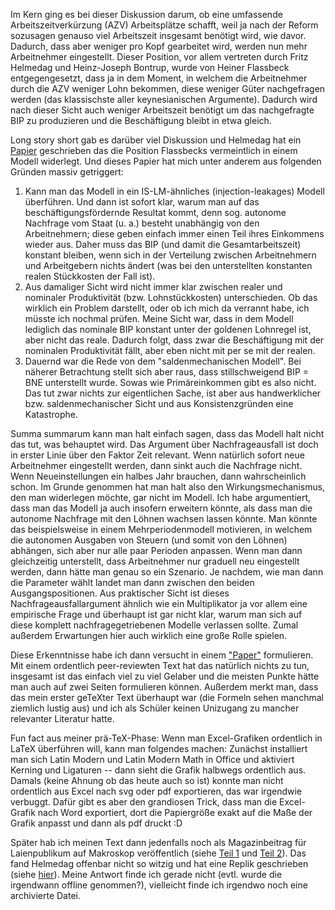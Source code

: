 Im Kern ging es bei dieser Diskussion darum, ob eine umfassende Arbeitszeitverkürzung (AZV) Arbeitsplätze schafft, weil ja nach der Reform sozusagen genauso viel Arbeitszeit insgesamt benötigt wird, wie davor. Dadurch, dass aber weniger pro Kopf gearbeitet wird, werden nun mehr Arbeitnehmer eingestellt. Dieser Position, vor allem vertreten durch Fritz Helmedag und Heinz-Joseph Bontrup, wurde von Heiner Flassbeck entgegengesetzt, dass ja in dem Moment, in welchem die Arbeitnehmer durch die AZV weniger Lohn bekommen, diese weniger Güter nachgefragen werden (das klassischste aller keynesianischen Argumente). Dadurch wird nach dieser Sicht auch weniger Arbeitszeit benötigt um das nachgefragte BIP zu produzieren und die Beschäftigung bleibt in etwa gleich.

Long story short gab es darüber viel Diskussion und Helmedag hat ein [Papier](https://www.tu-chemnitz.de/wirtschaft/vwl2/downloads/paper/helmedag/Nur%20mehr%20Stundenlohn.pdf) geschrieben das die Position Flassbecks vermeintlich in einem Modell widerlegt. Und dieses Papier hat mich unter anderem aus folgenden Gründen massiv getriggert:

1.  Kann man das Modell in ein IS-LM-ähnliches (injection-leakages) Modell überführen. Und dann ist sofort klar, warum man auf das beschäftigungsfördernde Resultat kommt, denn sog. autonome Nachfrage vom Staat (u. a.) besteht unabhängig von den Arbeitnehmern; diese geben einfach immer einen Teil ihres Einkommens wieder aus. Daher muss das BIP (und damit die Gesamtarbeitszeit) konstant bleiben, wenn sich in der Verteilung zwischen Arbeitnehmern und Arbeitgebern nichts ändert (was bei den unterstellten konstanten realen Stückkosten der Fall ist). 
2.  Aus damaliger Sicht wird nicht immer klar zwischen realer und nominaler Produktivität (bzw. Lohnstückkosten) unterschieden. Ob das wirklich ein Problem darstellt, oder ob ich mich da verrannt habe, ich müsste ich nochmal prüfen. Meine Sicht war, dass in dem Modell lediglich das nominale BIP konstant unter der goldenen Lohnregel ist, aber nicht das reale. Dadurch folgt, dass zwar die Beschäftigung mit der nominalen Produktivität fällt, aber eben nicht mit per se mit der realen.
3.  Dauernd war die Rede von dem "saldenmechanischen Modell". Bei näherer Betrachtung stellt sich aber raus, dass stillschweigend BIP = BNE unterstellt wurde. Sowas wie Primäreinkommen gibt es also nicht. Das tut zwar nichts zur eigentlichen Sache, ist aber aus handwerklicher bzw. saldenmechanischer Sicht und aus Konsistenzgründen eine Katastrophe.

Summa summarum kann man halt einfach sagen, dass das Modell halt nicht das tut, was behauptet wird. Das Argument über Nachfrageausfall ist doch in erster Linie  über den Faktor Zeit relevant. Wenn natürlich sofort neue Arbeitnehmer eingestellt werden, dann sinkt auch die Nachfrage nicht. Wenn Neueinstellungen ein halbes Jahr brauchen, dann wahrscheinlich schon. Im Grunde genommen hat man halt also den Wirkungsmechanismus, den man widerlegen möchte, gar nicht im Modell. Ich habe argumentiert, dass man das Modell ja auch insofern erweitern könnte, als dass man die autonome Nachfrage mit den Löhnen wachsen lassen könnte. Man könnte das beispielsweise in einem Mehrperiodenmodell motivieren, in welchem die autonomen Ausgaben von Steuern (und somit von den Löhnen) abhängen, sich aber nur alle paar Perioden anpassen. Wenn man dann gleichzeitig unterstellt, dass Arbeitnehmer nur graduell neu eingestellt werden, dann hätte man genau so ein Szenario. Je nachdem, wie man dann die Parameter wählt landet man dann zwischen den beiden Ausgangspositionen. Aus praktischer Sicht ist dieses Nachfrageausfallargument ähnlich wie ein Multiplikator ja vor allem eine empirische Frage und überhaupt ist gar nicht klar, warum man sich auf diese komplett nachfragegetriebenen Modelle verlassen sollte. Zumal außerdem Erwartungen hier auch wirklich eine große Rolle spielen.

Diese Erkenntnisse habe ich dann versucht in einem ["Paper"](https://mpra.ub.uni-muenchen.de/82109/) formulieren. Mit einem ordentlich peer-reviewten Text hat das natürlich nichts zu tun, insgesamt ist das einfach viel zu viel Gelaber und die meisten Punkte hätte man auch auf zwei Seiten formulieren können. Außerdem merkt man, dass das mein erster geTeXter Text überhaupt war (die Formeln sehen manchmal ziemlich lustig aus) und ich als Schüler keinen Unizugang zu mancher relevanter Literatur hatte. 

Fun fact aus meiner prä-TeX-Phase: Wenn man Excel-Grafiken ordentlich in LaTeX überführen will, kann man folgendes machen: Zunächst installiert man sich Latin Modern und Latin Modern Math in Office und aktiviert Kerning und Ligaturen -- dann sieht die Grafik halbwegs ordentlich aus. Damals (keine Ahnung ob das heute auch so ist) konnte man nicht ordentlich aus Excel nach svg oder pdf exportieren, das war irgendwie verbuggt. Dafür gibt es aber den grandiosen Trick, dass man die Excel-Grafik nach Word exportiert, dort die Papiergröße exakt auf die Maße der Grafik anpasst und dann als pdf druckt :D

Später hab ich meinen Text dann jedenfalls noch als Magazinbeitrag für Laienpublikum auf Makroskop veröffentlich (siehe [Teil 1](https://makroskop.eu/kann-man-arbeit-umverteilen-1/) und [Teil 2](https://makroskop.eu/kann-man-arbeit-umverteilen-2/)). Das fand Helmedag offenbar nicht so witzig und hat eine Replik geschrieben (siehe [hier](https://www.tu-chemnitz.de/wirtschaft/vwl2/downloads/paper/helmedag/Kein_Streit_um_des_Kaisers_Bart_makroskop.pdf)). Meine Antwort finde ich gerade nicht (evtl. wurde die irgendwann offline genommen?), vielleicht finde ich irgendwo noch eine archivierte Datei.
